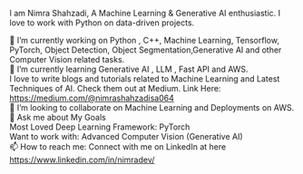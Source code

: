 I am Nimra Shahzadi, A Machine Learning & Generative AI enthusiastic. I love to work with Python on data-driven projects.

🔭 I’m currently working on Python , C++, Machine Learning, Tensorflow, PyTorch, Object Detection, Object Segmentation,Generative AI and other Computer Vision related tasks.<br>
🌱 I’m currently learning Generative AI , LLM  , Fast API and AWS.<br>
I love to write blogs and tutorials related to Machine Learning and Latest Techniques of AI. Check them out at Medium. Link Here: https://medium.com/@nimrashahzadisa064 <br>
👯 I’m looking to collaborate on Machine Learning and Deployments on AWS. <br>
💬 Ask me about My Goals <br>
Most Loved Deep Learning Framework: PyTorch <br>
Want to work with: Advanced Computer Vision (Generative AI) <br>
📫 How to reach me: Connect with me on LinkedIn at here https://www.linkedin.com/in/nimradev/ <br>
